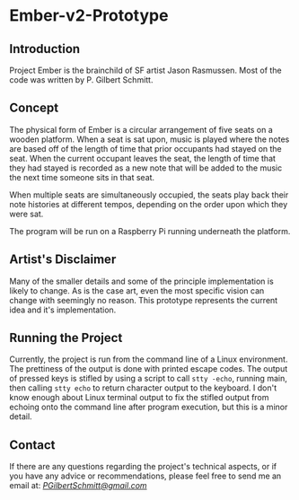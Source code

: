 # Ember-v2-Prototype

## Introduction
Project Ember is the brainchild of SF artist Jason Rasmussen. Most of the code was written by P. Gilbert Schmitt.

## Concept
The physical form of Ember is a circular arrangement of five seats on a wooden platform. When a seat is sat upon, music is played where the notes are based off of the length of time that prior occupants had stayed on the seat. When the current occupant leaves the seat, the length of time that they had stayed is recorded as a new note that will be added to the music the next time someone sits in that seat.

When multiple seats are simultaneously occupied, the seats play back their note histories at different tempos, depending on the order upon which they were sat.

The program will be run on a Raspberry Pi running underneath the platform.

## Artist's Disclaimer
Many of the smaller details and some of the principle implementation is likely to change. As is the case art, even the most specific vision can change with seemingly no reason. This prototype represents the current idea and it's implementation.

## Running the Project
Currently, the project is run from the command line of a Linux environment. The prettiness of the output is done with printed escape codes. The output of pressed keys is stifled by using a script to call `stty -echo`, running main, then calling `stty echo` to return character output to the keyboard. I don't know enough about Linux terminal output to fix the stifled output from echoing onto the command line after program execution, but this is a minor detail.

## Contact
If there are any questions regarding the project's technical aspects, or if you have any advice or recommendations, please feel free to send me an email at:
*PGilbertSchmitt@gmail.com*
